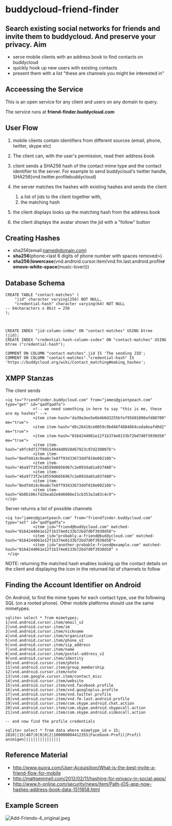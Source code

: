 buddycloud-friend-finder
========================

Search existing social networks for friends and invite them to buddycloud. And preserve your privacy.
Aim
---

-   serve mobile clients with an address book to find contacts on
    buddycloud
-   quickly hook up new users with existing contacts
-   present them with a list "these are channels you might be interested
    in"

Acceessing the Service
----------------------

This is an open service for any client and users on any domain to query.

The service runs at **friend-finder.buddycloud.com**

User Flow
---------

1.  mobile clients contain identifiers from different sources (email,
    phone, twitter, skype etc)
2.  The client can, with the user's permission, read their address book
3.  client sends a SHA256 hash of the contact mime type and the contact
    identifier to the server. For example to send buddycloud's twitter
    handle, SHA256(vnd.twitter.profile<space>buddycloud)
4.  the server matches the hashes with existing hashes and sends the
    client
    1.  a list of jids to the client together with,
    2.  the matching hash

5.  the client displays looks up the matching hash from the address book
6.  the client displays the avatar shown the jid with a "follow" button

Creating Hashes
---------------

-   sha256(email:name@domain.com)
-   **sha256**(phone:<last 6 digits of phone number with spaces removed>)
-   **sha256**(**lowercase**(vnd.android.cursor.item/vnd.fm.last.android.profile<space>**remove-white-space**(music-lover)))

Database Schema
---------------

~~~~ {.sql}
CREATE TABLE "contact-matches" (
    "jid" character varying(256) NOT NULL,
    "credential-hash" character varying(64) NOT NULL
-- 64characters x 8bit = 256
);



CREATE INDEX "jid-column-index" ON "contact-matches" USING btree (jid);
CREATE INDEX "credential-hash-column-index" ON "contact-matches" USING btree ("credential-hash");

COMMENT ON COLUMN "contact-matches".jid IS 'The sending JID';
COMMENT ON COLUMN "contact-matches"."credential-hash" IS 'https://buddycloud.org/wiki/Contact_matching#making_hashes';
~~~~

XMPP Stanzas
------------

The client sends

~~~~ {.xml}
<iq to="friendfinder.buddycloud.com" from="james@giantpeach.com" type="get" id="qadfqadfa">
            <!-- we need something in here to say "this is me, these are my hashes" -->
            <item item-hash="da39a3ee5e6b4b0d3255bfef95601890afd80709" me="true">
            <item item-hash="d6c26418ce0059c9bd46f4884864ceda6eafd0d2" me="true">
            <item item-hash="0164244061e12f1b374e0133b72bd7d0f3930d58" me="true">
            <item item-hash="a9fc9df17f991549d4d0928d67923c97d230007b">
            <item item-hash="0edfd414c0ea0c7e8ff93433673ddf810e00210b">
            <item item-hash="46a9773f2e10559d6656967c2e093da01a937480">
            <item item-hash="46a9773f2e10559d6656967c2e093da01a937480">
            <item item-hash="0edfd414c0ea0c7e8ff93433673ddf810e00210b">
            <item item-hash="6b0b106cfd2beab2e846606e21cb353a3a83c4c9">
</iq>
~~~~

Server returns a list of possible channels

~~~~ {.xml}
<iq to="james@giantpeach.com" from="friendfinder.buddycloud.com" type="set" id="qadfqadfa">
            <item jid="friend@buddycloud.com" matched-hash="0164244061e12f1b374e0133b72bd7d0f3930d58">
            <item jid="probably-a-friend@buddycloud.com" matched-hash="0164244061e12f1b374e0133b72bd7d0f3930d58">
            <item jid="another-probable-friend@example.com" matched-hash="0164244061e12f1b374e0133b72bd7d0f3930d58" >
 </iq>
~~~~

NOTE: returning the matched hash enables looking up the contact details
on the client and displaying the icon in the returned list of channels
to follow

Finding the Account Identifier on Android
-----------------------------------------

On Android, to find the mime types for each contact type, use the
following SQL (on a rooted phone). Other mobile platforms should use the
same mimetypes.

~~~~ {.sql}
sqlite> select * from mimetypes;
1|vnd.android.cursor.item/email_v2
2|vnd.android.cursor.item/im
3|vnd.android.cursor.item/nickname
4|vnd.android.cursor.item/organization
5|vnd.android.cursor.item/phone_v2
6|vnd.android.cursor.item/sip_address
7|vnd.android.cursor.item/name
8|vnd.android.cursor.item/postal-address_v2
9|vnd.android.cursor.item/identity
10|vnd.android.cursor.item/photo
11|vnd.android.cursor.item/group_membership
12|vnd.android.cursor.item/note
13|vnd.com.google.cursor.item/contact_misc
14|vnd.android.cursor.item/website
15|vnd.android.cursor.item/vnd.facebook.profile
16|vnd.android.cursor.item/vnd.googleplus.profile
17|vnd.android.cursor.item/vnd.twitter.profile
18|vnd.android.cursor.item/vnd.fm.last.android.profile
19|vnd.android.cursor.item/com.skype.android.chat.action
20|vnd.android.cursor.item/com.skype.android.skypecall.action
21|vnd.android.cursor.item/com.skype.android.videocall.action 

-- and now find the profile credentials

sqlite> select * from data where mimetype_id = 15;
2810||15|487|0|0|0|2|100000004412355|Facebook-Profil|Profil anzeigen||||||||||||||||
~~~~

Reference Material
------------------

-   <http://www.quora.com/User-Acquisition/What-is-the-best-invite-a-friend-flow-for-mobile>
-   <http://mattgemmell.com/2012/02/11/hashing-for-privacy-in-social-apps/>
-   <http://www.h-online.com/security/news/item/Path-iOS-app-now-hashes-address-book-data-1511858.html>

Example Screen
--------------

![](Add-Friends-4_original.jpeg "Add-Friends-4_original.jpeg")
